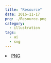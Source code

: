 ```yaml
---
title: "Resource"
date: 2016-11-17
png: ./Resource.png
category:
  - illustration
tags:
  - ai
  - svg
---
```

<li><a href="./Resource.png" download className="btn-png">PNG</a></li>